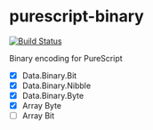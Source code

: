 # purescript-binary

[![Build Status](https://travis-ci.org/Unisay/purescript-binary.svg?branch=master)](https://travis-ci.org/Unisay/purescript-binary)

Binary encoding for PureScript

- [x] Data.Binary.Bit
- [x] Data.Binary.Nibble
- [x] Data.Binary.Byte
- [x] Array Byte
- [ ] Array Bit
